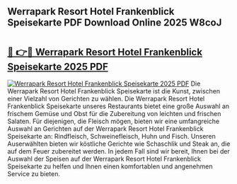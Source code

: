 ## Werrapark Resort Hotel Frankenblick Speisekarte PDF Download Online 2025 W8coJ

# <h2><a href="http://gcdo4it.nevu.top/?p=Werrapark+Resort+Hotel+Frankenblick+Speisekarte">🔗 👉🔴 Werrapark Resort Hotel Frankenblick Speisekarte 2025 PDF</a></h2>

[![Werrapark Resort Hotel Frankenblick Speisekarte 2025 PDF](https://i.imgur.com/dBaPXMq.png)](http://gcdo4it.nevu.top/?p=Werrapark+Resort+Hotel+Frankenblick+Speisekarte)
Die Werrapark Resort Hotel Frankenblick Speisekarte ist die Kunst, zwischen einer Vielzahl von Gerichten zu wählen. Die Werrapark Resort Hotel Frankenblick Speisekarte unseres Restaurants bietet eine große Auswahl an frischem Gemüse und Obst für die Zubereitung von leichten und frischen Salaten. Für diejenigen, die Fleisch mögen, bieten wir eine umfangreiche Auswahl an Gerichten auf der Werrapark Resort Hotel Frankenblick Speisekarte an: Rindfleisch, Schweinefleisch, Huhn und Fisch. Unseren Auserwählten bieten wir köstliche Gerichte wie Schaschlik und Steak an, die auf dem Feuer zubereitet werden. In jedem Fall sind wir bereit, Ihnen bei der Auswahl der Speisen auf der Werrapark Resort Hotel Frankenblick Speisekarte zu helfen und Ihnen einen komfortablen und angenehmen Service zu bieten.
